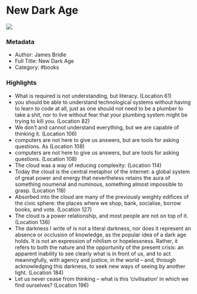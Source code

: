 # New Dark Age

![](https://is3-ssl.mzstatic.com/image/thumb/Publication125/v4/14/b3/fe/14b3fed7-134c-35c2-452e-590ac7263a25/9781786635501.jpg/1400x0w.jpg)

### Metadata

- Author: James Bridle
- Full Title: New Dark Age
- Category: #books

### Highlights

- What is required is not understanding, but literacy. (Location 61)
- you should be able to understand technological systems without having to learn to code at all, just as one should not need to be a plumber to take a shit, nor to live without fear that your plumbing system might be trying to kill you. (Location 82)
- We don’t and cannot understand everything, but we are capable of thinking it. (Location 106)
- computers are not here to give us answers, but are tools for asking questions. As (Location 108)
- computers are not here to give us answers, but are tools for asking questions. (Location 108)
- The cloud was a way of reducing complexity: (Location 114)
- Today the cloud is the central metaphor of the internet: a global system of great power and energy that nevertheless retains the aura of something noumenal and numinous, something almost impossible to grasp. (Location 118)
- Absorbed into the cloud are many of the previously weighty edifices of the civic sphere: the places where we shop, bank, socialise, borrow books, and vote. (Location 127)
- The cloud is a power relationship, and most people are not on top of it. (Location 136)
- The darkness I write of is not a literal darkness, nor does it represent an absence or occlusion of knowledge, as the popular idea of a dark age holds. It is not an expression of nihilism or hopelessness. Rather, it refers to both the nature and the opportunity of the present crisis: an apparent inability to see clearly what is in front of us, and to act meaningfully, with agency and justice, in the world – and, through acknowledging this darkness, to seek new ways of seeing by another light. (Location 184)
- Let us never cease from thinking – what is this ‘civilisation’ in which we find ourselves? (Location 196)
